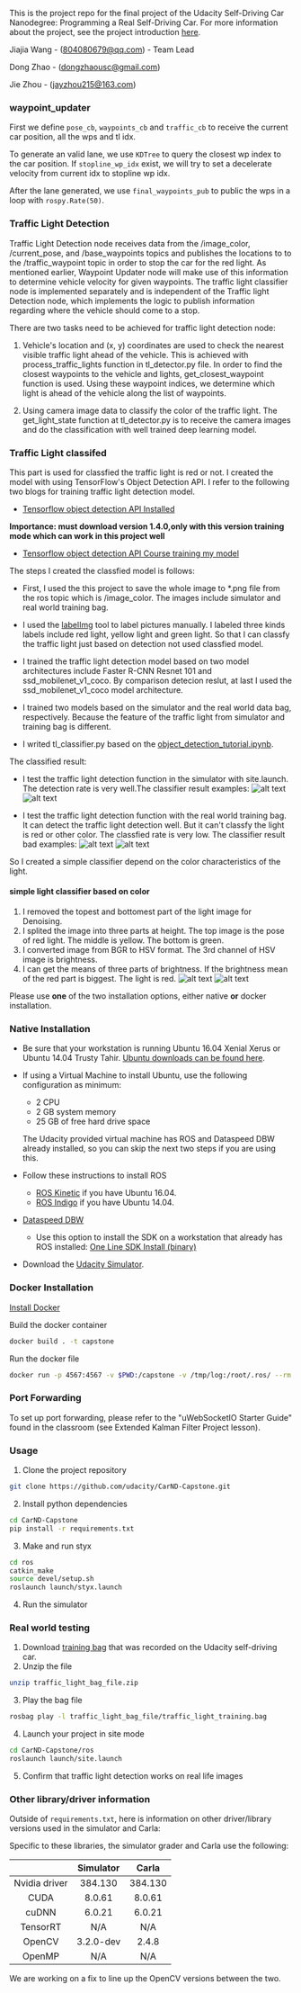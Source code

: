 This is the project repo for the final project of the Udacity Self-Driving Car Nanodegree: Programming a Real Self-Driving Car. For more information about the project, see the project introduction [here](https://classroom.udacity.com/nanodegrees/nd013/parts/6047fe34-d93c-4f50-8336-b70ef10cb4b2/modules/e1a23b06-329a-4684-a717-ad476f0d8dff/lessons/462c933d-9f24-42d3-8bdc-a08a5fc866e4/concepts/5ab4b122-83e6-436d-850f-9f4d26627fd9).

Jiajia Wang - (804080679@qq.com) - Team Lead

Dong Zhao  - (dongzhaousc@gmail.com)

Jie Zhou - (jayzhou215@163.com)

### waypoint_updater
First we define `pose_cb`, `waypoints_cb` and `traffic_cb` to receive the current car position, all the wps and tl idx.

To generate an valid lane, we use `KDTree` to query the closest wp index to the car position. If 
`stopline_wp_idx` exist, we will try to set a decelerate velocity from current idx to stopline wp idx.

After the lane generated, we use `final_waypoints_pub` to public the wps in a loop with `rospy.Rate(50)`.

### Traffic Light Detection
Traffic Light Detection node receives data from the /image_color, /current_pose, and /base_waypoints topics and publishes the locations to to the /traffic_waypoint topic in order to stop the car for the red light. As mentioned earlier, Waypoint Updater node will make use of this information to determine vehicle velocity for given waypoints. The traffic light classifier node is implemented separately and is independent of the Traffic light Detection node, which implements the logic to publish information regarding where the vehicle should come to a stop.

There are two tasks need to be achieved for traffic light detection node:

1. Vehicle's location and (x, y) coordinates are used to check the nearest visible traffic light ahead of the vehicle. This is achieved with process_traffic_lights function in tl_detector.py file. In order to find the closest waypoints to the vehicle and lights, get_closest_waypoint function is used. Using these waypoint indices, we determine which light is ahead of the vehicle along the list of waypoints.

2. Using camera image data to classify the color of the traffic light. The get_light_state function at tl_detector.py is to receive the camera images and do the classification with well trained deep learning model. 

### Traffic Light classifed 
This part is used for classfied the traffic light is red or not. I created the model with using TensorFlow's Object Detection API. I refer to the following two blogs for training traffic light detection model.
* [Tensorflow object detection API Installed](https://www.cnblogs.com/zongfa/p/9662832.html)

**Importance: must download version 1.4.0,only with this version training mode which can work in this project well** 
* [Tensorflow object detection API Course training my model](https://www.cnblogs.com/zongfa/p/9663649.html)

The steps I created the classfied model is follows:
* First, I used the this project to save the whole image to *.png file from the ros topic which is /image_color. The images include simulator and real world training bag.

* I used the [labelImg](https://github.com/tzutalin/labelImg) tool to label pictures manually. I labeled three kinds labels include red light, yellow light and green light. So that I can classfy the traffic light just based on detection not used classfied model. 

* I trained the traffic light detection model based on two model architectures include Faster R-CNN
Resnet 101 and ssd_mobilenet_v1_coco. By comparison detecion reslut, at last I used the ssd_mobilenet_v1_coco model architecture.

* I trained two models based on the simulator and the real world data bag, respectively. Because the feature of the traffic light from simulator and training bag is different.

* I writed tl_classifier.py based on the [object_detection_tutorial.ipynb](https://github.com/tensorflow/models/tree/master/research/object_detection).

The classified result:
* I test the traffic light detection function in the simulator with site.launch. The detection rate is very well.The classifier result examples:
![alt text](./imgs/red_sim.png "red")
![alt text](./imgs/green_sim.png "green")

* I test the traffic light detection function with the real world training bag. It can detect the traffic light detection well. But it can't classfy the light is red or other color. The classfied rate is very low. The classifier result bad examples:
![alt text](./imgs/red_real.png "red")
![alt text](./imgs/green_real.png "green")

So I created a simple classifier depend on the color characteristics of the light. 

#### simple light classifier based on color
1. I removed the topest and bottomest part of the light image for Denoising.
2. I splited the image into three parts at height. The top image is the pose of red light. The middle is yellow. The bottom is green.
3. I converted image from BGR to HSV format. The 3rd channel of HSV image is brightness. 
4. I can get the means of three parts of brightness. If the brightness mean of the red part is biggest. The light is red.
![alt text](./imgs/red_site_op.jpeg "red")
![alt text](./imgs/green_site_op.jpeg "green")

Please use **one** of the two installation options, either native **or** docker installation.

### Native Installation

* Be sure that your workstation is running Ubuntu 16.04 Xenial Xerus or Ubuntu 14.04 Trusty Tahir. [Ubuntu downloads can be found here](https://www.ubuntu.com/download/desktop).
* If using a Virtual Machine to install Ubuntu, use the following configuration as minimum:
  * 2 CPU
  * 2 GB system memory
  * 25 GB of free hard drive space

  The Udacity provided virtual machine has ROS and Dataspeed DBW already installed, so you can skip the next two steps if you are using this.

* Follow these instructions to install ROS
  * [ROS Kinetic](http://wiki.ros.org/kinetic/Installation/Ubuntu) if you have Ubuntu 16.04.
  * [ROS Indigo](http://wiki.ros.org/indigo/Installation/Ubuntu) if you have Ubuntu 14.04.
* [Dataspeed DBW](https://bitbucket.org/DataspeedInc/dbw_mkz_ros)
  * Use this option to install the SDK on a workstation that already has ROS installed: [One Line SDK Install (binary)](https://bitbucket.org/DataspeedInc/dbw_mkz_ros/src/81e63fcc335d7b64139d7482017d6a97b405e250/ROS_SETUP.md?fileviewer=file-view-default)
* Download the [Udacity Simulator](https://github.com/udacity/CarND-Capstone/releases).

### Docker Installation
[Install Docker](https://docs.docker.com/engine/installation/)

Build the docker container
```bash
docker build . -t capstone
```

Run the docker file
```bash
docker run -p 4567:4567 -v $PWD:/capstone -v /tmp/log:/root/.ros/ --rm -it capstone
```

### Port Forwarding
To set up port forwarding, please refer to the "uWebSocketIO Starter Guide" found in the classroom (see Extended Kalman Filter Project lesson).

### Usage

1. Clone the project repository
```bash
git clone https://github.com/udacity/CarND-Capstone.git
```

2. Install python dependencies
```bash
cd CarND-Capstone
pip install -r requirements.txt
```
3. Make and run styx
```bash
cd ros
catkin_make
source devel/setup.sh
roslaunch launch/styx.launch
```
4. Run the simulator

### Real world testing
1. Download [training bag](https://s3-us-west-1.amazonaws.com/udacity-selfdrivingcar/traffic_light_bag_file.zip) that was recorded on the Udacity self-driving car.
2. Unzip the file
```bash
unzip traffic_light_bag_file.zip
```
3. Play the bag file
```bash
rosbag play -l traffic_light_bag_file/traffic_light_training.bag
```
4. Launch your project in site mode
```bash
cd CarND-Capstone/ros
roslaunch launch/site.launch
```
5. Confirm that traffic light detection works on real life images

### Other library/driver information
Outside of `requirements.txt`, here is information on other driver/library versions used in the simulator and Carla:

Specific to these libraries, the simulator grader and Carla use the following:

|        | Simulator | Carla  |
| :-----------: |:-------------:| :-----:|
| Nvidia driver | 384.130 | 384.130 |
| CUDA | 8.0.61 | 8.0.61 |
| cuDNN | 6.0.21 | 6.0.21 |
| TensorRT | N/A | N/A |
| OpenCV | 3.2.0-dev | 2.4.8 |
| OpenMP | N/A | N/A |

We are working on a fix to line up the OpenCV versions between the two.

